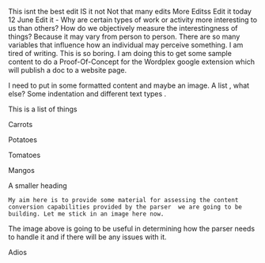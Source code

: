 This isnt the best edit IS it not Not that many edits More Editss Edit it today 12 June Edit it - Why are certain types of work or activity more interesting to us than others? How do we objectively measure the interestingness of things? Because it may vary from person to person.  There are so many variables that influence how an individual may perceive something. I am tired of writing. This is so boring. I am doing this to get some sample content to do a Proof-Of-Concept for the 
Wordplex
 google extension which will publish a doc to a website page.



I need to put in some formatted content and maybe an image. A list , what else? Some indentation and different text 
types
.



This is a list of things

Carrots

Potatoes

Tomatoes

Mangos



A smaller heading

	My aim here is to provide some material for assessing the content conversion capabilities provided by the parser  we are going to be building. Let me stick in an image here now.



The image above is going to be useful in determining how the parser needs to handle it and if there will be any issues with it.



Adios



